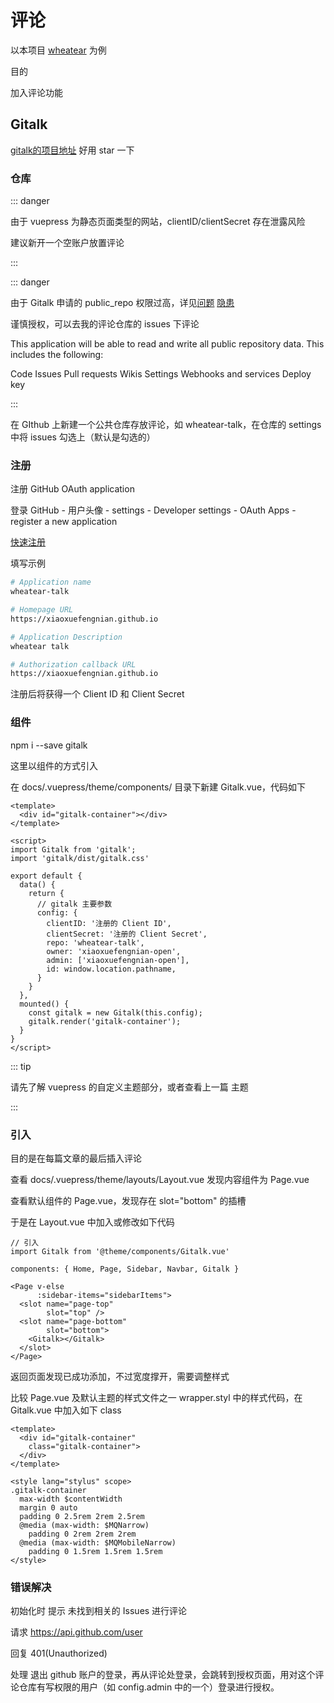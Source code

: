 # 评论

以本项目 [wheatear](https://github.com/xiaoxuefengnian/wheatear) 为例

目的

加入评论功能

## Gitalk

[gitalk的项目地址](https://github.com/gitalk/gitalk/blob/master/readme-cn.md) 好用 star 一下

### 仓库

::: danger

由于 vuepress 为静态页面类型的网站，clientID/clientSecret 存在泄露风险

建议新开一个空账户放置评论

:::

::: danger

由于 Gitalk 申请的 public_repo 权限过高，详见[问题](https://github.com/gitalk/gitalk/issues/95) [隐患](https://www.v2ex.com/t/535608)

谨慎授权，可以去我的评论仓库的 issues 下评论

This application will be able to read and write all public repository data. This includes the following:

Code
Issues
Pull requests
Wikis
Settings
Webhooks and services
Deploy key

:::

在 GIthub 上新建一个公共仓库存放评论，如 wheatear-talk，在仓库的 settings 中将 issues 勾选上（默认是勾选的）

### 注册

注册 GitHub OAuth application

登录 GitHub - 用户头像 - settings - Developer settings - OAuth Apps - register a new application

[快速注册](https://github.com/settings/applications/new)

填写示例

```bash
# Application name
wheatear-talk

# Homepage URL
https://xiaoxuefengnian.github.io

# Application Description
wheatear talk

# Authorization callback URL
https://xiaoxuefengnian.github.io
```

注册后将获得一个 Client ID 和 Client Secret

### 组件

npm i --save gitalk

这里以组件的方式引入

在 docs/.vuepress/theme/components/ 目录下新建 Gitalk.vue，代码如下

```vue
<template>
  <div id="gitalk-container"></div>
</template>

<script>
import Gitalk from 'gitalk';
import 'gitalk/dist/gitalk.css'

export default {
  data() {
    return {
      // gitalk 主要参数
      config: {
        clientID: '注册的 Client ID',
        clientSecret: '注册的 Client Secret',
        repo: 'wheatear-talk',
        owner: 'xiaoxuefengnian-open',
        admin: ['xiaoxuefengnian-open'],
        id: window.location.pathname,
      }
    }
  },
  mounted() {
    const gitalk = new Gitalk(this.config);
    gitalk.render('gitalk-container');
  }
}
</script>
```

::: tip

请先了解 vuepress 的自定义主题部分，或者查看上一篇 主题

:::

### 引入

目的是在每篇文章的最后插入评论

查看 docs/.vuepress/theme/layouts/Layout.vue 发现内容组件为 Page.vue

查看默认组件的 Page.vue，发现存在 slot="bottom" 的插槽

于是在 Layout.vue 中加入或修改如下代码

```vue
// 引入
import Gitalk from '@theme/components/Gitalk.vue'

components: { Home, Page, Sidebar, Navbar, Gitalk }

<Page v-else
      :sidebar-items="sidebarItems">
  <slot name="page-top"
        slot="top" />
  <slot name="page-bottom"
        slot="bottom">
    <Gitalk></Gitalk>
  </slot>
</Page>
```

返回页面发现已成功添加，不过宽度撑开，需要调整样式

比较 Page.vue 及默认主题的样式文件之一 wrapper.styl 中的样式代码，在 Gitalk.vue 中加入如下 class

```vue
<template>
  <div id="gitalk-container"
    class="gitalk-container">
  </div>
</template>

<style lang="stylus" scope>
.gitalk-container
  max-width $contentWidth
  margin 0 auto
  padding 0 2.5rem 2rem 2.5rem
  @media (max-width: $MQNarrow)
    padding 0 2rem 2rem 2rem
  @media (max-width: $MQMobileNarrow)
    padding 0 1.5rem 1.5rem 1.5rem
</style>
```



### 错误解决

初始化时 提示 未找到相关的 Issues 进行评论

请求 https://api.github.com/user 

回复 401(Unauthorized)

处理 退出 github 账户的登录，再从评论处登录，会跳转到授权页面，用对这个评论仓库有写权限的用户（如 config.admin 中的一个）登录进行授权。
